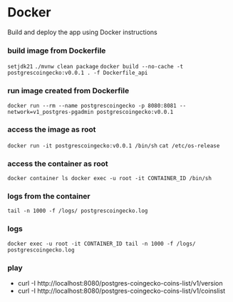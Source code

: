 # Docker
Build and deploy the app using Docker instructions

### build image from Dockerfile
`setjdk21`
`./mvnw clean package`
`docker build --no-cache -t postgrescoingecko:v0.0.1 . -f Dockerfile_api`

### run image created from Dockerfile
`docker run --rm --name postgrescoingecko -p 8080:8081 --network=v1_postgres-pgadmin postgrescoingecko:v0.0.1`

### access the image as root
`docker run -it postgrescoingecko:v0.0.1 /bin/sh`
`cat /etc/os-release`

### access the container as root
`docker container ls docker exec -u root -it CONTAINER_ID /bin/sh`

### logs from the container
`tail -n 1000 -f /logs/ postgrescoingecko.log`

### logs
`docker exec -u root -it CONTAINER_ID tail -n 1000 -f /logs/ postgrescoingecko.log`

### play
- curl -I http://localhost:8080/postgres-coingecko-coins-list/v1/version
- curl -I http://localhost:8080/postgres-coingecko-coins-list/v1/coinslist

